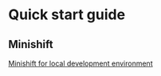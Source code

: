 # Quick start guide

## Minishift
[Minishift for local development environment](deployment/minishift "minishift")
